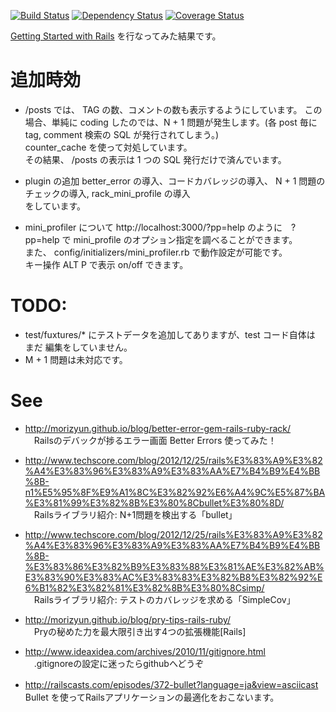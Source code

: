 
[![Build Status](https://travis-ci.org/katoy/rails3-blog2.png?branch=master)](https://travis-ci.org/katoy/rails3-blog2)
[![Dependency Status](https://gemnasium.com/katoy/rails3-blog2.png)](https://gemnasium.com/katoy/rails3-blog2)
[![Coverage Status](https://coveralls.io/repos/katoy/rails3-blog2/badge.png)](https://coveralls.io/r/katoy/rails3-blog2)


[Getting Started with Rails](http://guides.rubyonrails.org/getting_started.html)  を行なってみた結果です。

追加時効
=======

* /posts では、 TAG の数、コメントの数も表示するようにしています。
この場合、単純に coding したのでは、N + 1 問題が発生します。(各 post 毎に tag, comment 検索の SQL が発行されてしまう。)  
counter_cache を使って対処しています。  
その結果、 /posts の表示は 1 つの SQL 発行だけで済んでいます。

* plugin の追加
better_error の導入、コードカバレッジの導入、 N + 1 問題のチェックの導入, rack_mini_profile の導入  
をしています。

* mini_profiler について
http://localhost:3000/?pp=help のように　?pp=help で mini_profile のオプション指定を調べることができます。  
また、 config/initializers/mini_profiler.rb で動作設定が可能です。  
キー操作 ALT P で表示 on/off できます。  


TODO:
=====
- test/fuxtures/* にテストデータを追加してありますが、test コード自体は まだ 編集をしていません。
- M + 1 問題は未対応です。

See
=====
- http://morizyun.github.io/blog/better-error-gem-rails-ruby-rack/  
　Railsのデバックが捗るエラー画面 Better Errors 使ってみた！

- http://www.techscore.com/blog/2012/12/25/rails%E3%83%A9%E3%82%A4%E3%83%96%E3%83%A9%E3%83%AA%E7%B4%B9%E4%BB%8B-n1%E5%95%8F%E9%A1%8C%E3%82%92%E6%A4%9C%E5%87%BA%E3%81%99%E3%82%8B%E3%80%8Cbullet%E3%80%8D/  
　Railsライブラリ紹介: N+1問題を検出する「bullet」

- http://www.techscore.com/blog/2012/12/25/rails%E3%83%A9%E3%82%A4%E3%83%96%E3%83%A9%E3%83%AA%E7%B4%B9%E4%BB%8B-%E3%83%86%E3%82%B9%E3%83%88%E3%81%AE%E3%82%AB%E3%83%90%E3%83%AC%E3%83%83%E3%82%B8%E3%82%92%E6%B1%82%E3%82%81%E3%82%8B%E3%80%8Csimp/  
　Railsライブラリ紹介: テストのカバレッジを求める「SimpleCov」

- http://morizyun.github.io/blog/pry-tips-rails-ruby/  
　Pryの秘めた力を最大限引き出す4つの拡張機能[Rails]

- http://www.ideaxidea.com/archives/2010/11/gitignore.html  
　.gitignoreの設定に迷ったらgithubへどうぞ

- http://railscasts.com/episodes/372-bullet?language=ja&view=asciicast
　Bullet を使ってRailsアプリケーションの最適化をおこないます。



